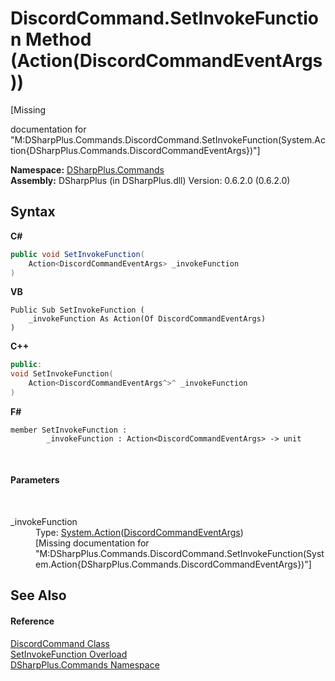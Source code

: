 # DiscordCommand.SetInvokeFunction Method (Action(DiscordCommandEventArgs))
 

\[Missing <summary> documentation for "M:DSharpPlus.Commands.DiscordCommand.SetInvokeFunction(System.Action{DSharpPlus.Commands.DiscordCommandEventArgs})"\]

**Namespace:**&nbsp;<a href="fc38a4a5-4979-fd82-c5c3-f5d7b478e6e0">DSharpPlus.Commands</a><br />**Assembly:**&nbsp;DSharpPlus (in DSharpPlus.dll) Version: 0.6.2.0 (0.6.2.0)

## Syntax

**C#**<br />
``` C#
public void SetInvokeFunction(
	Action<DiscordCommandEventArgs> _invokeFunction
)
```

**VB**<br />
``` VB
Public Sub SetInvokeFunction ( 
	_invokeFunction As Action(Of DiscordCommandEventArgs)
)
```

**C++**<br />
``` C++
public:
void SetInvokeFunction(
	Action<DiscordCommandEventArgs^>^ _invokeFunction
)
```

**F#**<br />
``` F#
member SetInvokeFunction : 
        _invokeFunction : Action<DiscordCommandEventArgs> -> unit 

```

<br />

#### Parameters
&nbsp;<dl><dt>_invokeFunction</dt><dd>Type: <a href="http://msdn2.microsoft.com/en-us/library/018hxwa8" target="_blank">System.Action</a>(<a href="2c5f4426-3423-4199-427e-f2e6f36c429d">DiscordCommandEventArgs</a>)<br />\[Missing <param name="_invokeFunction"/> documentation for "M:DSharpPlus.Commands.DiscordCommand.SetInvokeFunction(System.Action{DSharpPlus.Commands.DiscordCommandEventArgs})"\]</dd></dl>

## See Also


#### Reference
<a href="134e2355-3212-b6c0-d76a-fc66459fdcfe">DiscordCommand Class</a><br /><a href="41e6f285-08dc-f7d3-692c-1a8823ff76e0">SetInvokeFunction Overload</a><br /><a href="fc38a4a5-4979-fd82-c5c3-f5d7b478e6e0">DSharpPlus.Commands Namespace</a><br />